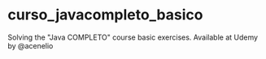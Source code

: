 # curso_javacompleto_basico
Solving the "Java COMPLETO" course basic exercises.  Available at Udemy by @acenelio
